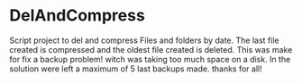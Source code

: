 # DelAndCompress
Script project to del and compress Files and folders by date.
The last file created is compressed and the oldest file created is deleted.
This was make for fix a backup problem! witch was taking too much space on a disk. In the solution were left a maximum of 5 last backups made.
thanks for all!
